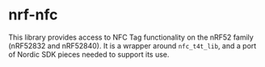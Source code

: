# nrf-nfc

This library provides access to NFC Tag functionality on the nRF52 family (nRF52832 and nRF52840). It is a wrapper around `nfc_t4t_lib`, and a port of Nordic SDK pieces needed to support its use.